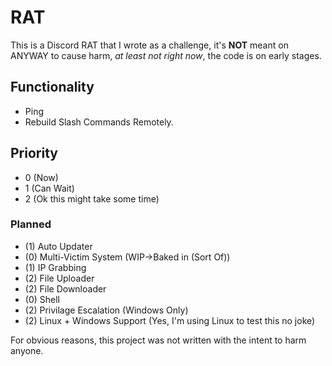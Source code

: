 # RAT

This is a Discord RAT that I wrote as a challenge, it's __NOT__ meant on ANYWAY to cause harm, _at least not right now_, the code is on early stages.

## Functionality

- Ping
- Rebuild Slash Commands Remotely.

## Priority

- 0 (Now)
- 1 (Can Wait)
- 2 (Ok this might take some time)

### Planned

- (1) Auto Updater
- (0) Multi-Victim System (WIP->Baked in (Sort Of))
- (1) IP Grabbing
- (2) File Uploader
- (2) File Downloader
- (0) Shell
- (2) Privilage Escalation (Windows Only)
- (2) Linux + Windows Support (Yes, I'm using Linux to test this no joke)

For obvious reasons, this project was not written with the intent to harm anyone.
